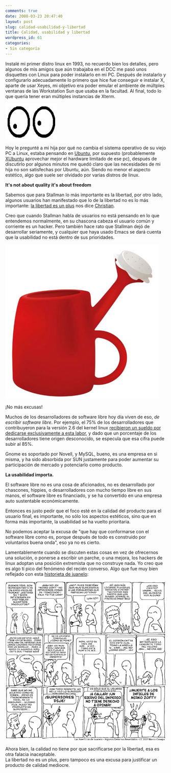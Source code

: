 ```yaml
---
comments: true
date: 2008-03-23 20:47:40
layout: post
slug: calidad-usabilidad-y-libertad
title: Calidad, usabilidad y libertad
wordpress_id: 61
categories:
- Sin categoría
---
```


Instalé mi primer distro linux en 1993, no recuerdo bien los detalles, pero algunos de mis amigos que aún trabajaba en el DCC me pasó unos disquettes con Linux para poder instalarlo en mi PC. Después de instalarlo y configurarlo adecuadamente lo primero que hice fue conseguir e instalar X, aparte de usar Xeyes, mi objetivo era poder emular el ambiente de múltples ventanas de las Workstation Sun que usaba en la facultad. Al final, todo lo que quería tener eran múltiples instancias de Xterm.

![Xeyes.png](xeyes.png)

Hoy le pregunté a mi hija por qué no cambia el sistema operativo de su viejo PC a Linux, estaba pensando en [Ubuntu](http://www.ubuntu.org/), por supuesto (probablemente [XUbuntu](http://www.xubuntu.org/para) aprovechar mejor el hardware limitado de ese pc), después de discutirlo por algunos minutos me quedó claro que las necesidades de mi hija no son satisfechas por Ubuntu, aún. Siendo no menor el aspecto estético, algo que suele ser olvidado por varias distros de linux.

**It's not about quality it's about freedom**

Sabemos que para Stallman lo más importante es la libertad, por otro lado, algunos usuarios han manifestado que lo de la libertad no es lo más importante: [la libertad es un plus](http://www.elfrancotirador.cl/2008/03/20/rompiendo-la-maldicion-del-pinguino/) nos dice [Christian](http://www.elfrancotirador.cl/).

Creo que cuando Stallman habla de usuarios no está pensando en lo que entendemos normalmente, en su chascona cabeza el usuario común y corriente es un hacker. Pero también hace rato que Stallman dejó de desarrollar seriamente, y cualquier que haya usado Emacs se dará cuenta que la usabilidad no está dentro de sus prioridades.

![usability-2.jpg](usability-2.jpg)

¡No más excusas!

Muchos de los desarrolladores de software libre hoy día viven de eso, _de escribir software libre_. Por ejemplo, el 75% de los desarrolladores que contribuyeron para la versión 2.6 del kernel linux [recibieron un sueldo por dedicarse exclusivamente a esta labor](http://lwn.net/Articles/222773/), y dado que un porcentaje de los desarrolladores tiene origen desconocido, se especula que esa cifra puede subir al 85%.

Gnome es soportado por Novell, y MySQL, bueno, es una empresa en si misma, y ha sido absorbida por SUN justamente para poder aumentar su participación de mercado y potenciarlo como producto.

**La usabilidad importa.**

El software libre no es una cosa de aficionados, no es desarrollado por chascones, hippies, o desarrolladores con mucho tiempo libre en sus manos, el software libre es financiado, y se ha convertido en una empresa auto sustentable económicamente.

Entonces es justo pedir que el foco esté en la calidad del producto para el usuario final, es importante, no sólo los aspectos estéticos, sino que en forma más importante, la usabilidad se ha vuelto prioritaria.

No podemos aceptar la excusa de "que hay que conformarse con el software libre como es, porque después de todo es construido por voluntarios buena onda", eso ya no es cierto.

Lamentablemente cuando se discuten estas cosas en vez de ofrecernos una solución, o ponerse a escribir un parche, o una mejora, los hackers de linux adoptan una posición extremista que no construye nada. Yo creo que es algo tí
pico del fenómeno del recién converso. Algo que fue muy bien reflejado con esta [historieta de juanelo](http://juaneloonline.blogspot.com/2007/03/las-aventuras-de-juanelo-346.html):

![juanelo346.gif](juanelo346.gif)

Ahora bien, la calidad no tiene por que sacrificarse por la libertad, esa es otra falacia inaceptable.  
La libertad no es un plus, pero tampoco es una excusa para justificar un producto de calidad mediocre.




